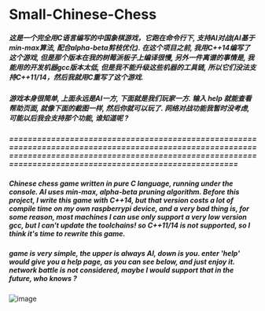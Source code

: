 # Small-Chinese-Chess

##### 这是一个完全用C语言编写的中国象棋游戏，它跑在命令行下, 支持AI对战(AI基于min-max算法, 配合alpha-beta剪枝优化). 在这个项目之前, 我用C++14编写了这个游戏, 但是那个版本在我的树莓派板子上编译很慢, 另外一件离谱的事情是, 我能用的开发机器gcc版本太低, 但是我不能升级这些机器的工具链, 所以它们没法支持C++11/14，然后我就用C重写了这个游戏.

##### 游戏本身很简单, 上面永远是AI一方, 下面就是我们玩家一方. 输入 help 就能查看帮助页面, 就像下面的截图一样, 然后你就可以玩了. 网络对战功能我暂时没考虑, 可能以后我会支持那个功能, 谁知道呢 ? 

##### ================================================================================================================================================================================================================

##### Chinese chess game written in pure C language, running under the console. AI uses min-max, alpha-beta pruning algorithm. Before this project, I write this game with C++14, but that version costs a lot of compile time on my own raspberrypi device, and a very bad thing is, for some reason, most machines I can use only support a very low version gcc, but I can't update the toolchains! so C++11/14 is not supported, so I think it's time to rewrite this game.

##### game is very simple, the upper is always AI, down is you. enter 'help' would give you a help page, as you can see below, and just enjoy it. network battle is not considered, maybe I would support that in the future, who knows ?

![image](https://github.com/yuanluo2/Small-Chinese-Chess/assets/49439486/c827e195-acf9-42bd-87ca-dd30d0b4a749)
